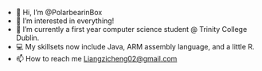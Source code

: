 - 👋 Hi, I’m @PolarbearinBox
- 👀 I’m interested in everything!
- 🌱 I’m currently a first year computer science student @ Trinity College Dublin.
- 💻 My skillsets now include Java, ARM assembly language, and a little R.
- 📫 How to reach me Liangzicheng02@gmail.com

<!---
PolarbearinBox/PolarbearinBox is a ✨ special ✨ repository because its `README.md` (this file) appears on your GitHub profile.
You can click the Preview link to take a look at your changes.
--->
